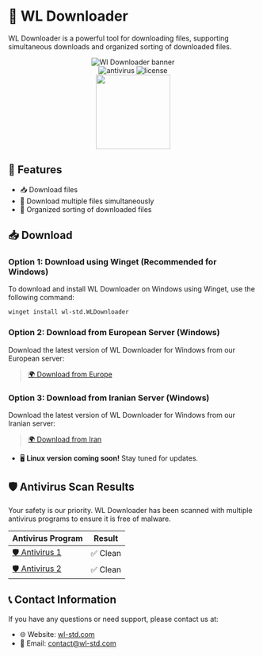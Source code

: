 # 🌟 WL Downloader

WL Downloader is a powerful tool for downloading files, supporting simultaneous downloads and organized sorting of downloaded files.
<p align="center">
    <img src="https://wl-std.com/assets/image/banner/wl-downloader.svg" alt="Wl Downloader banner"><br>
    <img src="https://img.shields.io/badge/Antivirus-PASS-wlstdgreencolor" alt="antivirus" >
    <img src="https://img.shields.io/badge/License-Custom Proprietary License-blue" alt="license" ><br>
     <a href="https://pooriya.wl-std.com/donate"><img class="img-fluid" width=150 src="https://coffeebede.ir/DashboardTemplateV2/app-assets/images/banner/default-yellow.svg" /></a>
</p>

## 🚀 Features

- 📥 Download files
- 📂 Download multiple files simultaneously
- 📑 Organized sorting of downloaded files

## 📥 Download

### Option 1: Download using Winget (Recommended for Windows)

To download and install WL Downloader on Windows using Winget, use the following command:

```sh
winget install wl-std.WLDownloader
```

### Option 2: Download from European Server (Windows)

Download the latest version of WL Downloader for Windows from our European server:

> [🌍 Download from Europe](https://dl1.wl-std.com/WL%20Downloader%20Installer.exe)

### Option 3: Download from Iranian Server (Windows)

Download the latest version of WL Downloader for Windows from our Iranian server:

> [🌍 Download from Iran](https://dl2.wl-std.com/WL%20Downloader%20Installer.exe)

- 🖥️ **Linux version coming soon!** Stay tuned for updates.

## 🛡️ Antivirus Scan Results

Your safety is our priority. WL Downloader has been scanned with multiple antivirus programs to ensure it is free of malware.

| Antivirus Program | Result |
|-------------------|--------|
| [🛡️ Antivirus 1](https://www.virustotal.com/gui/url/66462dde7be953d78ab36808b903548e50434301701a3222c654d8d6e8f54c40?nocache=1)       | ✅ Clean  |
| [🛡️ Antivirus 2](https://www.virustotal.com/gui/url/0e2c074c69b402611ee44326c39ffa6115e2429c70493d831032ee38b74dcefb?nocache=1)       | ✅ Clean  |


## 📞 Contact Information

If you have any questions or need support, please contact us at:
- 🌐 Website: [wl-std.com](https://wl-std.com)
- 📧 Email: [contact@wl-std.com](mailto:contact@wl-std.com)
